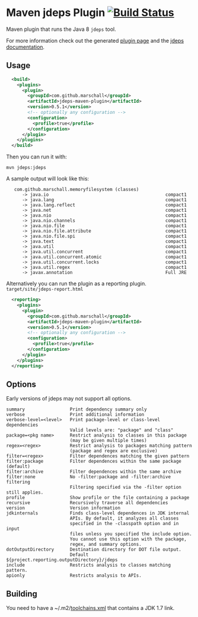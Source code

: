 Maven jdeps Plugin [![Build Status](https://travis-ci.org/marschall/jdeps-maven-plugin.svg?branch=master)](https://travis-ci.org/marschall/jdeps-maven-plugin)
==================

Maven plugin that runs the Java 8 `jdeps` tool.

For more information check out the generated [plugin page](https://marschall.github.io/jdeps-maven-plugin/) and the [jdeps documentation](https://docs.oracle.com/en/java/javase/11/tools/jdeps.html).

Usage
-----
```xml
  <build>
    <plugins>
      <plugin>
        <groupId>com.github.marschall</groupId>
        <artifactId>jdeps-maven-plugin</artifactId>
        <version>0.5.1</version>
        <!-- optionally any configuration -->
        <configuration>
          <profile>true</profile>
        </configuration>
      </plugin>
    </plugins>
  </build>
```

Then you can run it with:

```
mvn jdeps:jdeps
```

A sample output will look like this:
```
   com.github.marschall.memoryfilesystem (classes)
      -> java.io                                            compact1
      -> java.lang                                          compact1
      -> java.lang.reflect                                  compact1
      -> java.net                                           compact1
      -> java.nio                                           compact1
      -> java.nio.channels                                  compact1
      -> java.nio.file                                      compact1
      -> java.nio.file.attribute                            compact1
      -> java.nio.file.spi                                  compact1
      -> java.text                                          compact1
      -> java.util                                          compact1
      -> java.util.concurrent                               compact1
      -> java.util.concurrent.atomic                        compact1
      -> java.util.concurrent.locks                         compact1
      -> java.util.regex                                    compact1
      -> javax.annotation                                   Full JRE
```

Alternatively you can run the plugin as a reporting plugin. `target/site/jdeps-report.html`

```xml
  <reporting>
    <plugins>
      <plugin>
        <groupId>com.github.marschall</groupId>
        <artifactId>jdeps-maven-plugin</artifactId>
        <version>0.5.1</version>
        <!-- optionally any configuration -->
        <configuration>
          <profile>true</profile>
        </configuration>
      </plugin>
    </plugins>
  </reporting>
```


Options
-------
Early versions of jdeps may not support all options.

```
summary                 Print dependency summary only
verbose                 Print additional information
verbose-level=<level>   Print package-level or class-level dependencies
                        Valid levels are: "package" and "class"
package=<pkg name>      Restrict analysis to classes in this package
                        (may be given multiple times)
regex=<regex>           Restrict analysis to packages matching pattern
                        (package and regex are exclusive)
filter=<regex>          Filter dependences matching the given pattern
filter:package          Filter dependences within the same package (default)
filter:archive          Filter dependences within the same archive
filter:none             No -filter:package and -filter:archive filtering
                        Filtering specified via the -filter option still applies.
profile                 Show profile or the file containing a package
recursive               Recursively traverse all dependencies
version                 Version information
jdkinternals            Finds class-level dependences in JDK internal
                        APIs. By default, it analyzes all classes
                        specified in the -classpath option and in input
                        files unless you specified the include option.
                        You cannot use this option with the package,
                        regex, and summary options.
dotOutputDirectory      Destination directory for DOT file output.
                        Default ${project.reporting.outputDirectory}/jdeps
include                 Restricts analysis to classes matching pattern.
apionly                 Restricts analysis to APIs.
```

Building
-------
You need to have a ~/.m2/[toolchains.xml](https://maven.apache.org/guides/mini/guide-using-toolchains.html) that contains a JDK 1.7 link.

